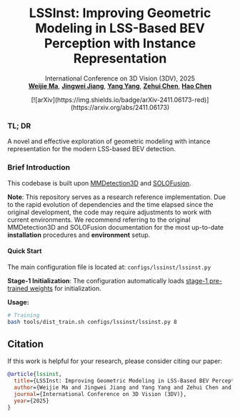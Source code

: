 <p align="center">
  <h1 align="center">LSSInst: Improving Geometric Modeling in LSS-Based BEV Perception with Instance Representation
  </h1>
  <p align="center">
    International Conference on 3D Vision (3DV), 2025
    <br />
    <a href="https://WeijieMax.github.io/"><strong>Weijie Ma</strong></a>,
    <a href="https://jingwei-jiang.github.io/"><strong>Jingwei Jiang</strong></a>,
    <a href="https://young98cn.github.io/"><strong>Yang Yang</strong></a>,
    <a href="https://lovesnowbest.site/"><strong>Zehui Chen</strong></a>,
    <a href="https://scholar.google.com/citations?user=FaOqRpcAAAAJ"><strong>Hao Chen</strong></a>
  </p>

<div align="center">
[![arXiv](https://img.shields.io/badge/arXiv-2411.06173-red)](https://arxiv.org/abs/2411.06173)

</div>

### TL; DR

A novel and effective exploration of geometric modeling with intance representation for the modern LSS-based BEV detection.

### 

### Brief Introduction

This codebase is built upon [MMDetection3D](https://github.com/open-mmlab/mmdetection3d) and [SOLOFusion](https://github.com/Divadi/SOLOFusion). 

**Note**: This repository serves as a research reference implementation. Due to the rapid evolution of dependencies and the time elapsed since the original development, the code may require adjustments to work with current environments. We recommend referring to the original MMDetection3D and SOLOFusion documentation for the most up-to-date **installation** procedures and **environment** setup.

#### Quick Start

The main configuration file is located at: `configs/lssinst/lssinst.py`

**Stage-1 Initialization**: The configuration automatically loads [stage-1 pre-trained weights](https://github.com/Divadi/SOLOFusion/releases/download/v0.1.0/r50-fp16_phase2_ema.pth) for initialization.

**Usage:**
```bash
# Training
bash tools/dist_train.sh configs/lssinst/lssinst.py 8
```


### 

## Citation

If this work is helpful for your research, please consider citing our paper:

```bibtex
@article{lssinst,
  title={LSSInst: Improving Geometric Modeling in LSS-Based BEV Perception with Instance Representation},
  author={Weijie Ma and Jingwei Jiang and Yang Yang and Zehui Chen and Hao Chen},
  journal={International Conference on 3D Vision (3DV)},
  year={2025}
}
```
